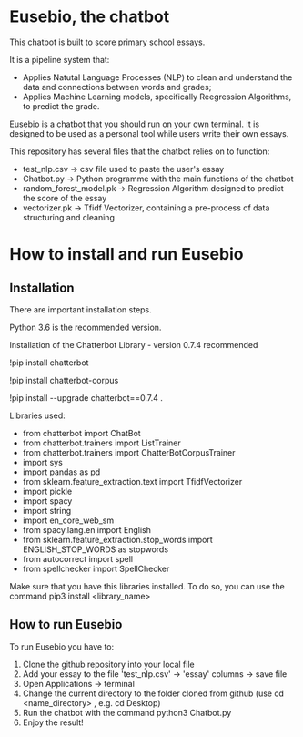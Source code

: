 # Eusebio, the chatbot
This chatbot is built to score primary school essays. 

It is a pipeline system that:
  - Applies Natutal Language Processes (NLP) to clean and understand the data and connections between words and grades;
  - Applies Machine Learning models, specifically Reegression Algorithms, to predict the grade.
  
  
Eusebio is a chatbot that you should run on your own terminal. It is designed to be used as a personal tool while users write their own essays.

This repository has several files that the chatbot relies on to function:

  - test_nlp.csv -> csv file used to paste the user's essay
  - Chatbot.py -> Python programme with the main functions of the chatbot
  - random_forest_model.pk -> Regression Algorithm designed to predict the score of the essay
  - vectorizer.pk -> Tfidf Vectorizer, containing a pre-process of data structuring and cleaning
  

# How to install and run Eusebio

## Installation

There are important installation steps.

Python 3.6 is the recommended version.

Installation of the Chatterbot Library - version 0.7.4 recommended

!pip install chatterbot

!pip install chatterbot-corpus

!pip install --upgrade chatterbot==0.7.4 . 

Libraries used:

  - from chatterbot import ChatBot
  - from chatterbot.trainers import ListTrainer
  - from chatterbot.trainers import ChatterBotCorpusTrainer
  - import sys 
  - import pandas as pd
  - from sklearn.feature_extraction.text import TfidfVectorizer
  - import pickle
  - import spacy
  - import string
  - import en_core_web_sm
  - from spacy.lang.en import English
  - from sklearn.feature_extraction.stop_words import ENGLISH_STOP_WORDS as stopwords 
  - from autocorrect import spell
  - from spellchecker import SpellChecker

Make sure that you have this libraries installed. To do so, you can use the command pip3 install <library_name>


## How to run Eusebio

To run Eusebio you have to:

  1. Clone the github repository into your local file
  2. Add your essay to the file 'test_nlp.csv' -> 'essay' columns -> save file
  3. Open Applications -> terminal
  4. Change the current directory to the folder cloned from github (use cd <name_directory> , e.g. cd Desktop)
  5. Run the chatbot with the command python3 Chatbot.py
  6. Enjoy the result!


